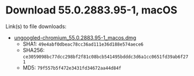 # Download 55.0.2883.95-1, macOS

Link(s) to file downloads:

* [ungoogled-chromium_55.0.2883.95-1_macos.dmg](https://github.com/ungoogled-software/ungoogled-chromium-binaries/releases/download/55.0.2883.95/ungoogled-chromium_55.0.2883.95-1_macos.dmg)
    * SHA1: `49e4abf0dbeac78cc36ad111e36d188e574aece6`
    * SHA256: `ce3059098bc77dcc298bf2f81c08bcb541495bdddc3d6a1cc0651fd39ab6f271`
    * MD5: `79f557b5f472e3431fd34672aa44d84f`
